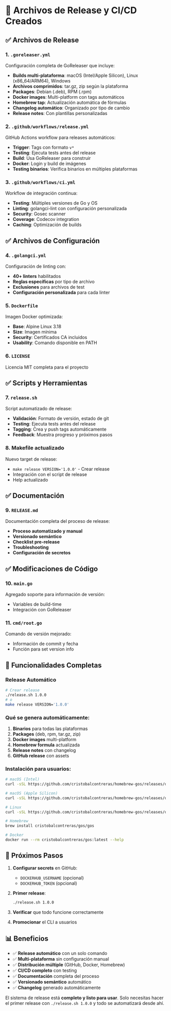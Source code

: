 # 🚀 Archivos de Release y CI/CD Creados

## ✅ Archivos de Release

### 1. `.goreleaser.yml`
Configuración completa de GoReleaser que incluye:
- **Builds multi-plataforma**: macOS (Intel/Apple Silicon), Linux (x86_64/ARM64), Windows
- **Archivos comprimidos**: tar.gz, zip según la plataforma
- **Packages**: Debian (.deb), RPM (.rpm)
- **Docker images**: Multi-platform con tags automáticos
- **Homebrew tap**: Actualización automática de fórmulas
- **Changelog automático**: Organizado por tipo de cambio
- **Release notes**: Con plantillas personalizadas

### 2. `.github/workflows/release.yml`
GitHub Actions workflow para releases automáticos:
- **Trigger**: Tags con formato `v*`
- **Testing**: Ejecuta tests antes del release
- **Build**: Usa GoReleaser para construir
- **Docker**: Login y build de imágenes
- **Testing binarios**: Verifica binarios en múltiples plataformas

### 3. `.github/workflows/ci.yml`
Workflow de integración continua:
- **Testing**: Múltiples versiones de Go y OS
- **Linting**: golangci-lint con configuración personalizada
- **Security**: Gosec scanner
- **Coverage**: Codecov integration
- **Caching**: Optimización de builds

## ✅ Archivos de Configuración

### 4. `.golangci.yml`
Configuración de linting con:
- **40+ linters** habilitados
- **Reglas específicas** por tipo de archivo
- **Exclusiones** para archivos de test
- **Configuración personalizada** para cada linter

### 5. `Dockerfile`
Imagen Docker optimizada:
- **Base**: Alpine Linux 3.18
- **Size**: Imagen mínima
- **Security**: Certificados CA incluidos
- **Usability**: Comando disponible en PATH

### 6. `LICENSE`
Licencia MIT completa para el proyecto

## ✅ Scripts y Herramientas

### 7. `release.sh`
Script automatizado de release:
- **Validación**: Formato de versión, estado de git
- **Testing**: Ejecuta tests antes del release
- **Tagging**: Crea y push tags automáticamente
- **Feedback**: Muestra progreso y próximos pasos

### 8. Makefile actualizado
Nuevo target de release:
- `make release VERSION='1.0.0'` - Crear release
- Integración con el script de release
- Help actualizado

## ✅ Documentación

### 9. `RELEASE.md`
Documentación completa del proceso de release:
- **Proceso automatizado y manual**
- **Versionado semántico**
- **Checklist pre-release**
- **Troubleshooting**
- **Configuración de secretos**

## ✅ Modificaciones de Código

### 10. `main.go`
Agregado soporte para información de versión:
- Variables de build-time
- Integración con GoReleaser

### 11. `cmd/root.go`
Comando de versión mejorado:
- Información de commit y fecha
- Función para set version info

## 🎯 Funcionalidades Completas

### Release Automático
```bash
# Crear release
./release.sh 1.0.0
# o
make release VERSION='1.0.0'
```

### Qué se genera automáticamente:
1. **Binarios** para todas las plataformas
2. **Packages** (deb, rpm, tar.gz, zip)
3. **Docker images** multi-platform
4. **Homebrew formula** actualizada
5. **Release notes** con changelog
6. **GitHub release** con assets

### Instalación para usuarios:
```bash
# macOS (Intel)
curl -sSL https://github.com/cristobalcontreras/homebrew-gos/releases/download/v1.0.0/gos_Darwin_x86_64.tar.gz | tar -xz && sudo mv gos /usr/local/bin/

# macOS (Apple Silicon)  
curl -sSL https://github.com/cristobalcontreras/homebrew-gos/releases/download/v1.0.0/gos_Darwin_arm64.tar.gz | tar -xz && sudo mv gos /usr/local/bin/

# Linux
curl -sSL https://github.com/cristobalcontreras/homebrew-gos/releases/download/v1.0.0/gos_Linux_x86_64.tar.gz | tar -xz && sudo mv gos /usr/local/bin/

# Homebrew
brew install cristobalcontreras/gos/gos

# Docker
docker run --rm cristobalcontreras/gos:latest --help
```

## 🚀 Próximos Pasos

1. **Configurar secrets** en GitHub:
   - `DOCKERHUB_USERNAME` (opcional)
   - `DOCKERHUB_TOKEN` (opcional)

2. **Primer release**:
   ```bash
   ./release.sh 1.0.0
   ```

3. **Verificar** que todo funcione correctamente

4. **Promocionar** el CLI a usuarios

## 📊 Beneficios

- ✅ **Release automático** con un solo comando
- ✅ **Multi-plataforma** sin configuración manual
- ✅ **Distribución múltiple** (GitHub, Docker, Homebrew)
- ✅ **CI/CD completo** con testing
- ✅ **Documentación** completa del proceso
- ✅ **Versionado semántico** automático
- ✅ **Changelog** generado automáticamente

El sistema de release está **completo y listo para usar**. Solo necesitas hacer el primer release con `./release.sh 1.0.0` y todo se automatizará desde ahí.
